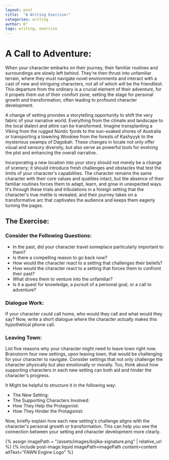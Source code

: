 ```yaml
---
layout: post
title:  "A Writing Exercise:"
categories: writing
author: K°
tags: writing, exercise
---
```


# A Call to Adventure:

When your character embarks on their journey, their familiar routines and surroundings are slowly left behind. They're then thrust into unfamiliar terrain, where they must navigate novel environments and interact with a cast of new and intriguing characters, not all of which will be the friendliest. This departure from the ordinary is a crucial element of their adventure, for it propels them out of their comfort zone, setting the stage for personal growth and transformation, often leading to profound character development.

A change of setting provides a storytelling opportunity to shift the very fabric of your narrative world. Everything from the climate and landscape to the local dialect and attire can be transformed. Imagine transplanting a Viking from the rugged Nordic fjords to the sun-soaked shores of Australia or transporting a towering Wookiee from the forests of Kashyyyk to the mysterious swamps of Dagobah. These changes in locale not only offer visual and sensory diversity, but also serve as powerful tools for evolving the plot and enhancing the overall narrative.

Incorporating a new location into your story should not merely be a change of scenery; it should introduce fresh challenges and obstacles that test the limits of your character's capabilities. The character remains the same character with their core values and qualities intact, but the absence of their familiar routines forces them to adapt, learn, and grow in unexpected ways. It's through these trials and tribulations in a foreign setting that the character's true mettle is revealed, and their journey takes on a transformative arc that captivates the audience and keeps them eagerly turning the pages.

## The Exercise:

### Consider the Following Questions:
- In the past, did your character travel someplace particularly important to them?
- Is there a compelling reason to go back now?
- How would the character react to a setting that challenges their beliefs?
- How would the character react to a setting that forces them to confront their past?
- What drives them to venture into the unfamiliar?
- Is it a quest for knowledge, a pursuit of a personal goal, or a call to adventure?

### Dialogue Work:
If your character could call home, who would they call and what would they say? Now, write a short dialogue where the character actually makes this hypothetical phone call.

### Leaving Town:
List five reasons why your character might need to leave town right now.
Brainstorm four new settings, upon leaving town, that would be challenging for your character to navigate.
Consider settings that not only challenge the character physically but also emotionally or morally.
Too, think about how supporting characters in each new setting can both aid and hinder the character's progress.

It Might be helpful to structure it in the following way:
- The New Setting:
- The Supporting Characters Involved:
- How They Help the Protagonist:
- How They Hinder the Protagonist:

Now, briefly explain how each new setting's challenge aligns with the character's personal growth or transformation. This can help you see the connection between your setting and character development more clearly.

{% assign imagePath = "/assets/images/kojika-signature.png" | relative_url %}
{% include post-image.liquid imagePath=imagePath content=content altText="FAWN Engine Logo" %}